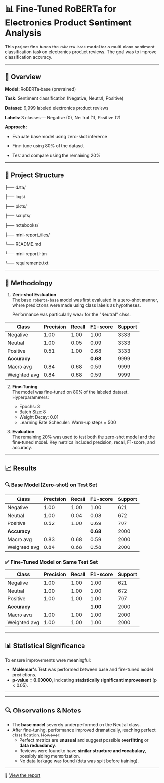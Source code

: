# 📊 Fine-Tuned RoBERTa for Electronics Product Sentiment Analysis

This project fine-tunes the `roberta-base` model for a multi-class sentiment classification task on electronics product reviews. 
The goal was to improve classification accuracy.

---

## 🧠 Overview

**Model:** RoBERTa-base (pretrained)

**Task:** Sentiment classification (Negative, Neutral, Positive)

**Dataset:** 9,999 labeled electronics product reviews

**Labels:** 3 classes — Negative (0), Neutral (1), Positive (2)

**Approach:**

  - Evaluate base model using zero-shot inference
    
  - Fine-tune using 80% of the dataset
    
  - Test and compare using the remaining 20%
---

## 📁 Project Structure

├── data/

├── logs/

├── plots/

├── scripts/

├── notebooks/

├── mini-report_files/

└── README.md

└── mini-report.htm

└── requirements.txt


---

## 🧪 Methodology

1. **Zero-shot Evaluation**  
   The base `roberta-base` model was first evaluated in a zero-shot manner, where predictions were made using class labels as hypotheses. 
   
   Performance was particularly weak for the "Neutral" class.
   
| Class            | Precision | Recall | F1-score | Support |
|------------------|-----------|--------|----------|---------|
| Negative         | 1.00      | 1.00   | 1.00     | 3333    |
| Neutral          | 1.00      | 0.05   | 0.09     | 3333    |
| Positive         | 0.51      | 1.00   | 0.68     | 3333    |
| **Accuracy**     |           |        | **0.68** | 9999    |
| Macro avg        | 0.84      | 0.68   | 0.59     | 9999    |
| Weighted avg     | 0.84      | 0.68   | 0.59     | 9999    |


2. **Fine-Tuning**  
   The model was fine-tuned on 80% of the labeled dataset. Hyperparameters:
   - Epochs: 3
   - Batch Size: 8
   - Weight Decay: 0.01
   - Learning Rate Scheduler: Warm-up steps = 500

3. **Evaluation**  
   The remaining 20% was used to test both the zero-shot model and the fine-tuned model. Key metrics included precision, recall, F1-score, and accuracy.

---

## 📈 Results

### 🔍 Base Model (Zero-shot) on Test Set

| Class            | Precision | Recall | F1-score | Support |
|------------------|-----------|--------|----------|---------|
| Negative         | 1.00      | 1.00   | 1.00     | 621     |
| Neutral          | 1.00      | 0.04   | 0.08     | 672     |
| Positive         | 0.52      | 1.00   | 0.69     | 707     |
| **Accuracy**     |           |        | **0.68** | 2000    |
| Macro avg        | 0.83      | 0.68   | 0.59     | 2000    |
| Weighted avg     | 0.84      | 0.68   | 0.58     | 2000    |



### ✅ Fine-Tuned Model on Same Test Set

| Class            | Precision | Recall | F1-score | Support |
|------------------|-----------|--------|----------|---------|
| Negative         | 1.00      | 1.00   | 1.00     | 621     |
| Neutral          | 1.00      | 1.00   | 1.00     | 672     |
| Positive         | 1.00      | 1.00   | 1.00     | 707     |
| **Accuracy**     |           |        | **1.00** | 2000    |
| Macro avg        | 1.00      | 1.00   | 1.00     | 2000   |
| Weighted avg     | 1.00      | 1.00   | 1.00     | 2000    |


---

## 📊 Statistical Significance

To ensure improvements were meaningful:

- **McNemar's Test** was performed between base and fine-tuned model predictions.
- **p-value = 0.00000**, indicating **statistically significant improvement** (p < 0.05).

---

---

## 🔍 Observations & Notes

- The **base model** severely underperformed on the Neutral class.
- After fine-tuning, performance improved dramatically, reaching perfect classification. However:
  - Perfect metrics are **unusual** and suggest possible **overfitting** or **data redundancy**.
  - Reviews were found to have **similar structure and vocabulary**, possibly aiding memorization.
  - No data leakage was found (data was split before training).

---
📄 [View the report](https://tcirose.github.io/sentiment-analysis-roberta/reviews.pdf)

